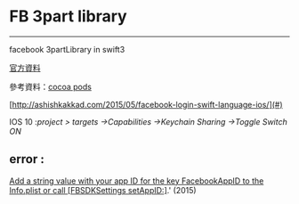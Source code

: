 # FB  3part  library

---

facebook 3partLibrary  in swift3

[官方資料](https://developers.facebook.com/docs/swift/login)

參考資料：[cocoa pods](http://www.appcoda.com.tw/cocoapods/)

[http://ashishkakkad.com/2015/05/facebook-login-swift-language-ios/](#)

IOS 10 :_project &gt; targets -&gt;Capabilities -&gt;Keychain Sharing -&gt;Toggle Switch ON_

## error :

[Add a string value with your app ID for the key FacebookAppID to the Info.plist or call \[FBSDKSettings setAppID:\]](http://stackoverflow.com/questions/27837935/facebook-sdk-fbsession-no-appid-provided).' \(2015\)

